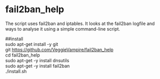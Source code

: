 # fail2ban_help
The script uses fail2ban and iptables. It looks at the fail2ban logfile and ways to analyse it using a simple command-line script.

##install<br>
sudo apt-get install -y git<br>
git https://github.com/VeggieVampire/fail2ban_help<br>
cd fail2ban_help<br>
sudo apt-get -y install dnsutils<br>
sudo apt-get -y install fail2ban<br>
./install.sh<br>
